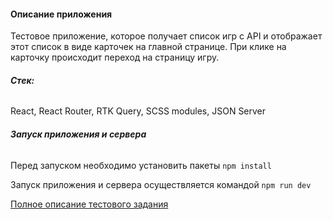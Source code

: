 #### **Описание приложения**
Тестовое приложение, которое получает список игр с API и отображает этот список в виде карточек на главной странице. При клике на карточку происходит переход на страницу игру.

###### **Стек:**
React, React Router, RTK Query, SCSS modules, JSON Server

###### **Запуск приложения и сервера**
Перед запуском необходимо установить пакеты
`npm install`

Запуск приложения и сервера осуществляется командой
`npm run dev`

[Полное описание тестового задания](https://docs.google.com/document/d/1GWPz4cJu-AnKDm7IBM9gbJG_y50zQ8A_FrpTCv6c74k/edit?pli=1#heading=h.v1xl8cycaq0d "Тестовое задание")
